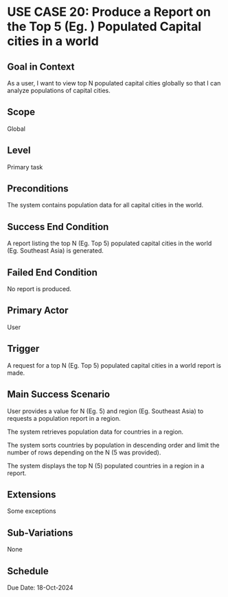 # USE CASE 20: Produce a Report on the Top 5 (Eg. ) Populated Capital cities in a world

## Goal in Context

As a user, I want to view top N populated capital cities globally so that I can analyze populations of capital cities.

## Scope

Global

## Level

Primary task

## Preconditions

The system contains population data for all capital cities in the world.

## Success End Condition

A report listing the top N (Eg. Top 5) populated capital cities in the world (Eg. Southeast Asia) is generated.

## Failed End Condition

No report is produced.

## Primary Actor

User

## Trigger

A request for a top N (Eg. Top 5) populated capital cities in a world report is made.

## Main Success Scenario

User provides a value for N (Eg. 5) and region (Eg. Southeast Asia) to requests a population report in a region.

The system retrieves population data for countries in a region.

The system sorts countries by population in descending order and limit the number of rows depending on the N (5 was provided).

The system displays the top N (5) populated countries in a region in a report.

## Extensions

Some exceptions

## Sub-Variations

None

## Schedule

Due Date: 18-Oct-2024